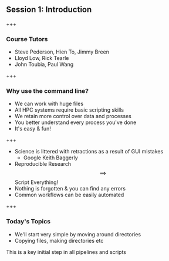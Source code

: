 ## Session 1: Introduction

+++

### Course Tutors

- Steve Pederson, Hien To, Jimmy Breen
- Lloyd Low, Rick Tearle
- John Toubia, Paul Wang

+++

### Why use the command line?

- We can work with huge files
- All HPC systems require basic scripting skills
- We retain more control over data and processes
- You better understand every process you've done
- It's easy & fun!

+++

- Science is littered with retractions as a result of GUI mistakes
    - Google Keith Baggerly
- Reproducible Research $$\implies$$ Script Everything!
- Nothing is forgotten & you can find any errors
- Common workflows can be easily automated

+++

### Today's Topics

- We'll start very simple by moving around directories
- Copying files, making directories etc

This is a key initial step in all pipelines and scripts
